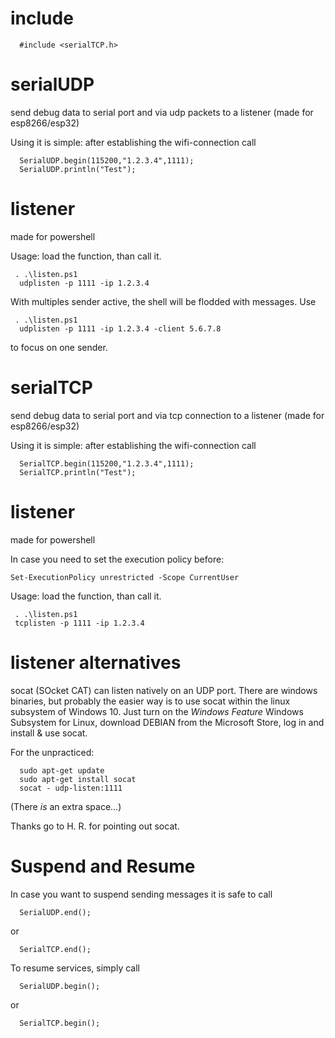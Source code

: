 # include 

```
  #include <serialTCP.h>
```

# serialUDP
send debug data to serial port and via udp packets to a listener (made for esp8266/esp32)

Using it is simple: after establishing the wifi-connection call
```
  SerialUDP.begin(115200,"1.2.3.4",1111);  
  SerialUDP.println("Test");
```
# listener
made for powershell

Usage: load the function, than call it.
```
 . .\listen.ps1
  udplisten -p 1111 -ip 1.2.3.4
```

With multiples sender active, the shell will be flodded with messages. Use
```
 . .\listen.ps1
  udplisten -p 1111 -ip 1.2.3.4 -client 5.6.7.8
```

to focus on one sender.

# serialTCP
send debug data to serial port and via tcp connection to a listener (made for esp8266/esp32)

Using it is simple: after establishing the wifi-connection call
```
  SerialTCP.begin(115200,"1.2.3.4",1111);  
  SerialTCP.println("Test");
```
# listener
made for powershell

In case you need to set the execution policy before:
```
Set-ExecutionPolicy unrestricted -Scope CurrentUser
```

Usage: load the function, than call it.
```
 . .\listen.ps1
 tcplisten -p 1111 -ip 1.2.3.4
```
 
# listener alternatives

socat (SOcket CAT) can listen natively on an UDP port. There are windows binaries, but probably the easier way is to use socat within the linux subsystem of Windows 10. Just turn on the *Windows Feature* Windows Subsystem for Linux, download DEBIAN from the Microsoft Store, log in and install & use socat.

For the unpracticed:
```
  sudo apt-get update
  sudo apt-get install socat
  socat - udp-listen:1111
```
(There *is* an extra space...)

Thanks go to H. R. for pointing out socat.

# Suspend and Resume 

In case you want to suspend sending messages it is safe to call

```
  SerialUDP.end();
```

or

```
  SerialTCP.end();
```

To resume services, simply call

```
  SerialUDP.begin();
```

or

```
  SerialTCP.begin();
```

